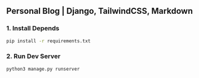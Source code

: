 ## Personal Blog | Django, TailwindCSS, Markdown

### 1. Install Depends

```bash
pip install -r requirements.txt
```

### 2. Run Dev Server
```bash
python3 manage.py runserver
```


